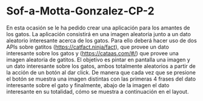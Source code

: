 # Sof-a-Motta-Gonzalez-CP-2
En esta ocasión se le ha pedido crear una aplicación para los amantes de los gatos. La aplicación consistirá en una imagen aleatoria junto a un dato aleatorio interesante acerca de los gatos. Para ello deberá hacer uso de dos APIs sobre gatitos (https://catfact.ninja/fact), que provee un dato interesante sobre los gatos y (https://cataas.com/#/) que provee una imagen aleatoria de gatitos. El objetivo es pintar en pantalla una imagen y un dato interesante sobre los gatos, ambos totalmente aleatorios a partir de la acción de un botón al dar click. De manera que cada vez que se presione el botón se muestra una imagen distintas con las primeras 4 frases del dato interesante sobre el gato y finalmente, abajo de la imagen el dato interesante en su totalidad, cómo se muestra a continuación en el layout. 
